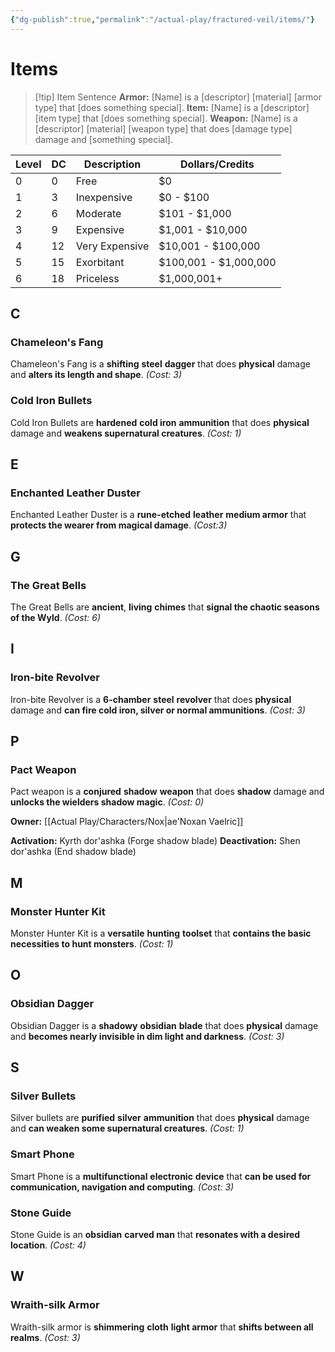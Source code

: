 ```yaml
---
{"dg-publish":true,"permalink":"/actual-play/fractured-veil/items/"}
---
```


# Items

> [!tip] Item Sentence
> **Armor:** \[Name] is a \[descriptor] \[material] \[armor type] that \[does something special].
> **Item:** \[Name] is a \[descriptor] \[item type] that \[does something special].
> **Weapon:** \[Name] is a \[descriptor] \[material] \[weapon type] that does \[damage type] damage and \[something special].

| Level | DC  | Description    | Dollars/Credits       |
| ----- | --- | -------------- | --------------------- |
| 0     | 0   | Free           | $0                    |
| 1     | 3   | Inexpensive    | $0 - $100             |
| 2     | 6   | Moderate       | $101 - $1,000         |
| 3     | 9   | Expensive      | $1,001 - $10,000      |
| 4     | 12  | Very Expensive | $10,001 - $100,000    |
| 5     | 15  | Exorbitant     | $100,001 - $1,000,000 |
| 6     | 18  | Priceless      | $1,000,001+           

## C

### Chameleon's Fang
Chameleon's Fang is a **shifting** **steel** **dagger** that does **physical** damage and **alters its length and shape**. _(Cost: 3)_

### Cold Iron Bullets
Cold Iron Bullets are **hardened** **cold iron** **ammunition** that does **physical** damage and **weakens supernatural creatures**. _(Cost: 1)_

## E

### Enchanted Leather Duster
Enchanted Leather Duster is a **rune-etched** **leather** **medium armor** that **protects the wearer from magical damage**. _(Cost:3)_

## G

### The Great Bells
The Great Bells are **ancient**, **living** **chimes** that **signal the chaotic seasons of the Wyld**. _(Cost: 6)_

## I

### Iron-bite Revolver
Iron-bite Revolver is a **6-chamber** **steel** **revolver** that does **physical** damage and **can fire cold iron, silver or normal ammunitions**. _(Cost: 3)_

## P

### Pact Weapon
Pact weapon is a **conjured** **shadow** **weapon** that does **shadow** damage and **unlocks the wielders shadow magic**. _(Cost: 0)_

**Owner:** [[Actual Play/Characters/Nox\|ae'Noxan Vaelric]]

**Activation:** Kyrth dor'ashka (Forge shadow blade)
**Deactivation:** Shen dor'ashka (End shadow blade)

## M

### Monster Hunter Kit
Monster Hunter Kit is a **versatile** **hunting** **toolset** that **contains the basic necessities to hunt monsters**.
_(Cost: 1)_

## O

### Obsidian Dagger
Obsidian Dagger is a **shadowy** **obsidian** **blade** that does **physical** damage and **becomes nearly invisible in dim light and darkness**. _(Cost: 3)_

## S

### Silver Bullets
Silver bullets are **purified** **silver** **ammunition** that does **physical** damage and **can weaken some supernatural creatures**. _(Cost: 1)_

### Smart Phone
Smart Phone is a **multifunctional** **electronic** **device** that **can be used for communication, navigation and computing**. _(Cost: 3)_

### Stone Guide
Stone Guide is an **obsidian** **carved man** that **resonates with a desired location**. _(Cost: 4)_

## W

### Wraith-silk Armor
Wraith-silk armor is **shimmering** **cloth** **light armor** that **shifts between all realms**. _(Cost: 3)_
